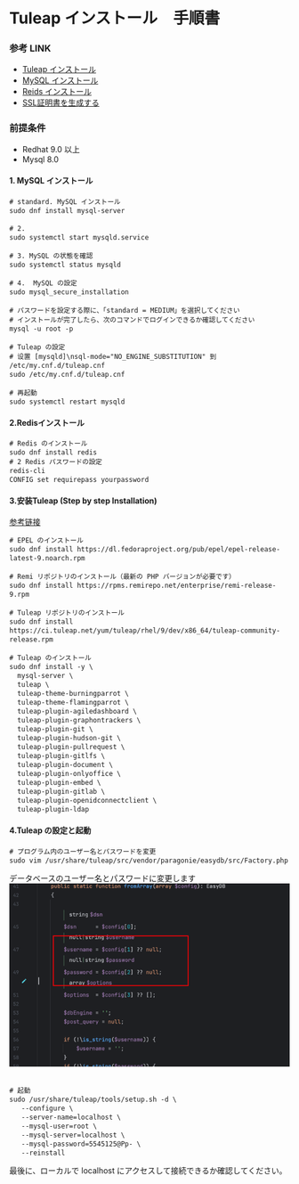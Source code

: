 Tuleap インストール　手順書
===========================
### 参考 LINK
- [Tuleap インストール](https://docs.tuleap.org/installation-guide/step-by-step/introduction.html)
- [MySQL インストール](https://www.digitalocean.com/community/tutorials/how-to-install-mysql-on-centos-8)  
- [Reids インストール](https://linuxhint.com/change-redis-password/)
- [SSL証明書を生成する ](https://stackoverflow.com/questions/10175812/how-to-generate-a-self-signed-ssl-certificate-using-openssl)
### 前提条件
- Redhat 9.0 以上
- Mysql 8.0
#### 1. MySQL インストール
```shell
# standard. MySQL インストール
sudo dnf install mysql-server

# 2.
sudo systemctl start mysqld.service

# 3. MySQL の状態を確認
sudo systemctl status mysqld

# 4.  MySQL の設定
sudo mysql_secure_installation

# パスワードを設定する際に、「standard = MEDIUM」を選択してください
# インストールが完了したら、次のコマンドでログインできるか確認してください
mysql -u root -p

# Tuleap の設定
# 设置 [mysqld]\nsql-mode="NO_ENGINE_SUBSTITUTION" 到 /etc/my.cnf.d/tuleap.cnf
sudo /etc/my.cnf.d/tuleap.cnf

# 再起動
sudo systemctl restart mysqld
```
#### 2.Redisインストール
```shell
# Redis のインストール
sudo dnf install redis
# 2 Redis パスワードの設定
redis-cli
CONFIG set requirepass yourpassword
```
#### 3.安装Tuleap (Step by step Installation)
[参考链接](https://docs.tuleap.org/installation-guide/step-by-step/introduction.html)
```shell
# EPEL のインストール
sudo dnf install https://dl.fedoraproject.org/pub/epel/epel-release-latest-9.noarch.rpm

# Remi リポジトリのインストール（最新の PHP バージョンが必要です）
sudo dnf install https://rpms.remirepo.net/enterprise/remi-release-9.rpm

# Tuleap リポジトリのインストール
sudo dnf install https://ci.tuleap.net/yum/tuleap/rhel/9/dev/x86_64/tuleap-community-release.rpm

# Tuleap のインストール
sudo dnf install -y \
  mysql-server \
  tuleap \
  tuleap-theme-burningparrot \
  tuleap-theme-flamingparrot \
  tuleap-plugin-agiledashboard \
  tuleap-plugin-graphontrackers \
  tuleap-plugin-git \
  tuleap-plugin-hudson-git \
  tuleap-plugin-pullrequest \
  tuleap-plugin-gitlfs \
  tuleap-plugin-document \
  tuleap-plugin-onlyoffice \
  tuleap-plugin-embed \
  tuleap-plugin-gitlab \
  tuleap-plugin-openidconnectclient \
  tuleap-plugin-ldap
```
#### 4.Tuleap の設定と起動
```shell
# プログラム内のユーザー名とパスワードを変更
sudo vim /usr/share/tuleap/src/vendor/paragonie/easydb/src/Factory.php
```
データベースのユーザー名とパスワードに変更します
![img.png](img.png)
```shell

# 起動
sudo /usr/share/tuleap/tools/setup.sh -d \
   --configure \
   --server-name=localhost \
   --mysql-user=root \
   --mysql-server=localhost \
   --mysql-password=5545125@Pp- \
   --reinstall
```
最後に、ローカルで localhost にアクセスして接続できるか確認してください。